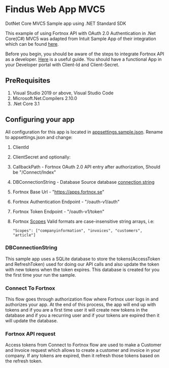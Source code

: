 # Findus Web App MVC5
DotNet Core MVC5 Sample app using .NET Standard SDK

This example of using Fortnox API with OAuth 2.0 Authentication in .Net Core(C#) MVC5 was adapted from Intuit Sample App of their integration which can be found [here](https://github.com/IntuitDeveloper/OAuth2_DotnetCore_MVC5_SampleApp).

Before you begin, you should be aware of the steps to integrate Fortnox API as a developer.
[Here](https://apps.fortnox.se/integration-registration-form/start) is a useful guide.
You should have a functional App in your Developer portal with Client-Id and Client-Secret.

## PreRequisites

1. Visual Studio 2019 or above, Visual Studio Code
2. Microsoft.Net.Compilers 2.10.0
3. .Net Core 3.1

## Configuring your app
All configuration for this app is located in [appsettings.sample.json](https://github.com/CompassMotionAB/fortnox-api-example-mvc5/raw/main/OAuth2_CoreMVC_Sample/appsettings.sample.json).
Rename to appsettings.json and change:
1. ClientId
2. ClientSecret
and optionally:
1. CallbackPath - Fortnox OAuth 2.0 API entry after authorization, Should be "/Connect/Index"
2. DBConnectionString - Database Source database [connection string](https://docs.microsoft.com/en-us/dotnet/api/system.data.sqlclient.sqlconnection.connectionstring)
3. Fortnox Base Url - "https://apps.fortnox.se"
4. Fortnox Authentication Endpoint - "/oauth-v1/auth"
5. Fortnox Token Endpoint - "/oauth-v1/token"
6. Fortnox [Scopes](https://developer.fortnox.se/general/scopes)
  Valid formats are case-insensitive string arrays, i.e:
  
   `"Scopes": ["companyinformation", "invoices", "customers", "article"]`

### DBConnectionString
This sample app uses a SQLite database to store the tokens(AccessToken and RefreshToken) used for doing our API calls and also update the token with new tokens when the token expires.
This database is created for you the first time your run the sample.

### Connect To Fortnox 
This flow goes through authorization flow where Fortnox user logs in and authorizes your app. At the end of this process, the app will end up with tokens and if you are a first time user it will create new tokens in the database and if you a recurring user and if your tokens are expired then it will update the database.

### Fortnox API request
Access tokens from Connect to Fortnox flow are used to make a Customer and Invoice request which allows to create a customer and invoice in your company. If any tokens are expired, then it refresh those tokens based on the refresh token.
